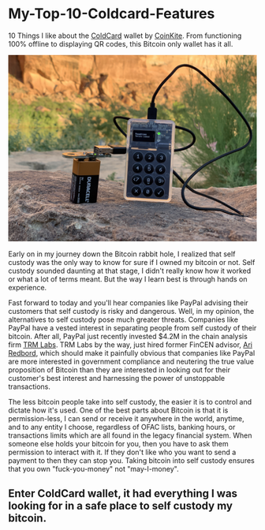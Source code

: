 # My-Top-10-Coldcard-Features
10 Things I like about the [ColdCard](https://coldcard.com/) wallet by [CoinKite](https://coinkite.com/). From functioning 100% offline to displaying QR codes, this Bitcoin only wallet has it all.

![](assets/IMG_3857.jpg)

Early on in my journey down the Bitcoin rabbit hole, I realized that self custody was the only way to know for sure if I owned my bitcoin or not. Self custody sounded daunting at that stage, I didn't really know how it worked or what a lot of terms meant. But the way I learn best is through hands on experience. 

Fast forward to today and you'll hear companies like PayPal advising their customers that self custody is risky and dangerous. Well, in my opinion, the alternatives to self custody pose much greater threats. Companies like PayPal have a vested interest in separating people from self custody of their bitcoin. After all, PayPal just recently invested $4.2M in the chain analysis firm [TRM Labs](https://www.pymnts.com/news/investment-tracker/2019/trm-labs-raises-4-2m-in-funding-led-by-paypal-ventures/). TRM Labs by the way, just hired former FinCEN advisor, [Ari Redbord](https://www.coindesk.com/paypal-backed-blockchain-analytics-firm-hires-former-us-treasury-adviser), which should make it painfully obvious that companies like PayPal are more interested in government compliance and neutering the true value proposition of Bitcoin than they are interested in looking out for their customer's best interest and harnessing the power of unstoppable transactions.  

The less bitcoin people take into self custody, the easier it is to control and dictate how it's used. One of the best parts about Bitcoin is that it is permission-less, I can send or receive it anywhere in the world, anytime, and to any entity I choose, regardless of OFAC lists, banking hours, or transactions limits which are all found in the legacy financial system. When someone else holds your bitcoin for you, then you have to ask them permission to interact with it. If they don't like who you want to send a payment to then they can stop you. Taking bitcoin into self custody ensures that you own "fuck-you-money" not "may-I-money".

##     Enter ColdCard wallet, it had everything I was looking for in a safe place to self custody my bitcoin. 
